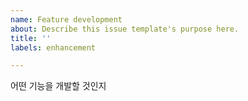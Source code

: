 ```yaml
---
name: Feature development
about: Describe this issue template's purpose here.
title: ''
labels: enhancement

---
```


어떤 기능을 개발할 것인지
